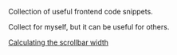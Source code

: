 Collection of useful frontend code snippets.

Collect for myself, but it can be useful for others.

[Calculating the scrollbar width](snippets/scrollbar-width)
